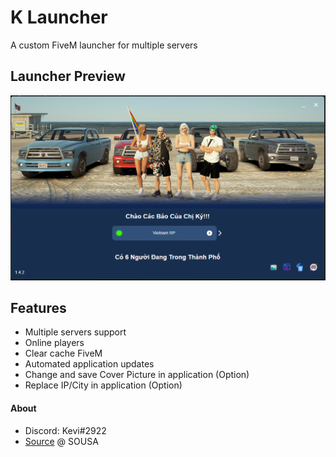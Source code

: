 # K Launcher
 A custom FiveM launcher for multiple servers

## Launcher Preview
![Launcher preview](./preview1.png)
## Features
  * Multiple servers support
  * Online players
  * Clear cache FiveM
  * Automated application updates
  * Change and save Cover Picture in application (Option)
  * Replace IP/City in application (Option)
  
#### About
  - Discord: Kevi#2922
  - [Source](https://github.com/vsousa14/FiveM-Server-Launcher) @ SOUSA
  
